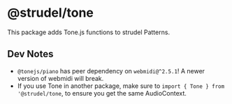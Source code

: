 # @strudel/tone

This package adds Tone.js functions to strudel Patterns.

## Dev Notes

- `@tonejs/piano` has peer dependency on `webmidi@^2.5.1`! A newer version of webmidi will break.
- If you use Tone in another package, make sure to `import { Tone } from '@strudel/tone`, to ensure you get the same AudioContext.
